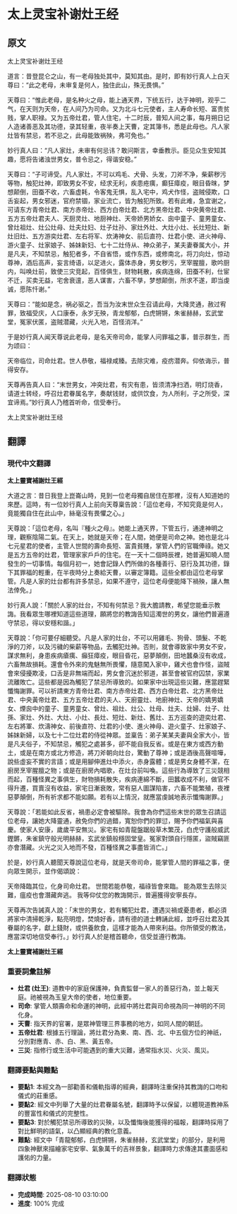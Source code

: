 # 太上灵宝补谢灶王经

## 原文

太上灵宝补谢灶王经

道言：昔登昆仑之山，有一老母独处其中，莫知其由。是时，即有妙行真人上白天尊曰：“此之老母，未审复是何人，独住此山，殊无畏惧。”

天尊曰：“惟此老母，是名种火之母，能上通天界，下统五行，达于神明，观乎二气，在天则为天帝，在人间乃为司命。又为北斗七元使者，主人寿命长短、富贵贫贱，掌人职禄。又为五帝灶君，管人住宅，十二时辰，普知人间之事，每月朔日记人造诸善恶及其功德，录其轻重，夜半奏上天曹，定其簿书，悉是此母也。凡人家灶皆有禁忌，若不忌之，此母能致祸殃，弗可免也。”

妙行真人曰：“凡人家灶，未审有何忌讳？敢问斯言，幸垂教示。臣见众生安知其趣，愿将告诸浊世男女，普令忌之，得谐安稳。”

天尊曰：“子可谛受。凡人家灶，不可以鸡毛、犬骨、头发，刀斧不净，柴薪秽污等物，触犯灶神，即致男女不安，经求无利，疾患疮痍，癫狂瘴疫，眼目昏昩，梦想颠倒，田蚕不收，六畜虚耗，令客鬼无惧，乱入宅中，鸡犬作怪，盗贼侵欺，口舌妄起，男女邪迷，官府禁锢，家业流亡，皆为触犯所致。若有此难，急宜谢之，可请东方青帝灶君、南方赤帝灶、西方白帝灶君、北方黑帝灶君、中央黄帝灶君、五方五帝灶君夫人、天厨灵灶、地厨神灶、天帝娇男娇女、囱中童子、童男童女、曾灶祖灶、灶公灶母、灶夫灶妇、灶子灶孙、家灶外灶、大灶小灶、长灶短灶、新灶旧灶、五方游奕灶君、左右将军、炊涛神女、前后直符、灶君小使、进火神母、游火童子、灶家娘子、姊妹新妇、七十二灶侍从、神众弟子，某夫妻眷属大小，并是凡夫，不知禁忌，触犯者多，不自省悟，或作东西，或修南北，将刀向灶，惊动尊神，酒后高声，妄言绮语，以足进火，露体赤身，男女秽污，烹宰腥膻，歌吟厨内，叫唤灶前，致使三灾竞起，百怪俱生，财物耗散，疾病连绵，田蚕不利，仕宦不迁，买卖无益，宅舍衰邅，恶人谋害，六畜不孳，梦想颠倒，所求不遂，即当虔诚，愿陈忏谢。”

天尊曰：“能如是念，祸必驱之，吾当为汝末世众生召请此母，大降灵通，赦过宥罪，致福受庆，人口康泰，永岁无殃，青龙郁郁，白虎锵锵，朱雀赫赫，玄武堂堂，冤家伏匿，盗贼潜藏，火光入地，百怪消洋。”

于是妙行真人闻天尊说此老母，是名天帝司命，能掌人问罪福之事，普示群生，而为颂曰：

天帝临位，司命灶君。世人恭敬，福禄咸臻。去除灾难，疫疠潜奔。仰依诲示，普得安存。

天尊再告真人曰：“末世男女，冲突灶君，有灾有患，皆须清净扫洒，明灯烧香，请道士转经，呼召灶君眷属名字，奏献钱财，或供饮食，为人所利，子之所受，深宜谛焉。”妙行真人乃稽首听命，信受奉行。

太上灵宝补谢灶王经

## 翻譯

### 現代中文翻譯
**太上靈寶補謝灶王經**

大道之言：昔日我登上崑崙山時，見到一位老母獨自居住在那裡，沒有人知道她的來歷。這時，有一位妙行真人上前向天尊稟告說：「這位老母，不知究竟是何人，竟能獨自住在此山中，絲毫沒有畏懼之心。」

天尊說：「這位老母，名叫『種火之母』。她能上通天界，下管五行，通達神明之理，觀察陰陽二氣。在天上，她就是天帝；在人間，她便是司命之神。她也是北斗七元星君的使者，主管人世間的壽命長短、富貴貧賤，掌管人們的官職俸祿。她又是五方五帝的灶君，管理家家戶戶的住宅。在一天十二個時辰裡，她普遍知曉人間發生的一切事情。每個月初一，她會記錄人們所做的各種善行、惡行及其功德，錄下其罪福的輕重，在半夜時分上奏給天曹，以審定簿籍。這些全都由這位老母掌管。凡是人家的灶台都有許多禁忌，如果不遵守，這位老母便能降下禍殃，讓人無法倖免。」

妙行真人說：「關於人家的灶台，不知有何禁忌？我大膽請教，希望您能垂示教誨。我看眾生哪裡知道這些道理，願將您的教誨告知這濁世的男女，讓他們普遍遵守禁忌，得以安穩和諧。」

天尊說：「你可要仔細聽受。凡是人家的灶台，不可以用雞毛、狗骨、頭髮、不乾淨的刀斧，以及污穢的柴薪等物品，去觸犯灶神。否則，就會導致家中男女不安，謀求無利，身患疾病瘡痍、癲狂瘴疫，眼目昏花，惡夢顛倒，田地蠶桑沒有收成，六畜無故損耗。還會令外來的鬼魅無所畏懼，隨意闖入家中，雞犬也會作怪，盜賊會來侵擾欺凌，口舌是非無端而起，男女會沉迷於邪道，甚至會被官府囚禁，家業流離敗亡。這些都是因為觸犯了禁忌所導致的。如果家中出現這些災難，應當趕緊懺悔謝罪。可以祈請東方青帝灶君、南方赤帝灶君、西方白帝灶君、北方黑帝灶君、中央黃帝灶君、五方五帝灶君的夫人、天廚靈灶、地廚神灶、天帝的嬌男嬌女、煙囪中的童子、童男童女、曾灶、祖灶、灶公、灶母、灶夫、灶婦、灶子、灶孫、家灶、外灶、大灶、小灶、長灶、短灶、新灶、舊灶、五方巡查的遊奕灶君、左右將軍、炊濤神女、前後直符、灶君的小使、進火神母、遊火童子、灶家娘子、姊妹新婦，以及七十二位灶君的侍從神眾。並稟告：弟子某某夫妻與全家大小，皆是凡夫俗子，不知禁忌，觸犯之處甚多，卻不能自我反省。或是在東方或西方動土，或是在南方或北方修造，將刀斧朝向灶台，驚動了尊神；或是酒後高聲喧嘩，說些虛妄不實的言語；或是用腳伸進灶中添火，赤身露體；或是男女身體不潔，在廚房烹宰腥膻之物；或是在廚房內唱歌，在灶台前叫喚。這些行為導致了三災競相而起，百種怪異之事俱生，財物損耗散失，疾病連綿不斷，田蠶收成不利，做官不得升遷，買賣沒有收益，家宅日漸衰敗，常有惡人圖謀陷害，六畜不能繁殖，夜裡惡夢顛倒，所有祈求都不能如願。若有以上情況，就應當虔誠地表示懺悔謝罪。」

天尊說：「若能如此反省，禍患必定會被驅除。我會為你們這些末世的眾生召請這位老母，讓她大降靈通，赦免你們的過錯，寬恕你們的罪愆，賜予你們福氣與喜慶。使家人安康，歲歲平安無災。家宅有如青龍盤踞般草木繁茂，白虎守護般威武鏗鏘，朱雀鎮守般光明赫赫，玄武坐鎮般穩固堂皇。冤家對頭自行隱匿，盜賊竊匪亦會潛藏。火光之災入地而不發，百種怪異之事盡皆消亡。」

於是，妙行真人聽聞天尊說這位老母，就是天帝司命，能掌管人間的罪福之事，便向眾生開示，並作偈頌說：

天帝降臨其位，化身司命灶君。
世間若能恭敬，福祿皆會來臨。
能為眾生去除災難，瘟疫也會潛藏奔逃。
我等仰仗您的教誨開示，普遍獲得安寧長存。

天尊再次告誡真人說：「末世的男女，若有觸犯灶君，遭遇災禍或憂患者，都必須將家中清掃乾淨，點亮明燈，焚燒好香，請有德的道士轉誦此經，並呼召灶君及其眷屬的名字，獻上錢財，或供養飲食，這樣才能為人帶來利益。你所領受的教法，應當深切地信受奉行。」妙行真人於是稽首聽命，信受並遵行教誨。

**太上靈寶補謝灶王經**

### 重要詞彙註解
- **灶君 (灶王)**: 道教中的家庭保護神，負責監督一家人的善惡行為，並上報天庭。祂被視為玉皇大帝的使者，地位重要。
- **司命**: 掌管人類壽命和命運的神明，此經中將灶君與司命視為同一神明的不同化身。
- **天曹**: 指天界的官署，是眾神管理三界事務的地方，如同人間的朝廷。
- **五帝灶君**: 根據五行理論，將灶君分為東、南、西、北、中五個方位的神祇，分別對應青、赤、白、黑、黃五帝。
- **三災**: 指修行或生活中可能遇到的重大災難，通常指水災、火災、風災。

### 翻譯要點與難點
- **要點1**: 本經文為一部勸善和儀軌指導的經典，翻譯時注重保持其教誨的口吻和儀式的莊重感。
- **要點2**: 經文中列舉了大量的灶君眷屬名號，翻譯時予以保留，以體現道教神系的豐富性和儀式的完整性。
- **要點3**: 對於觸犯禁忌所導致的災殃，以及懺悔後能獲得的福報，翻譯時採用了對比鮮明的語氣，以凸顯經典的教化意義。
- **難點**: 經文中「青龍郁郁，白虎锵锵，朱雀赫赫，玄武堂堂」的部分，是利用四象神獸來描繪家宅安寧、氣象萬千的吉祥景象，翻譯時力求傳達其畫面感和護佑的力量。

### 翻譯狀態
- **完成時間**: 2025-08-10 03:10:00
- **進度**: 100% 完成

